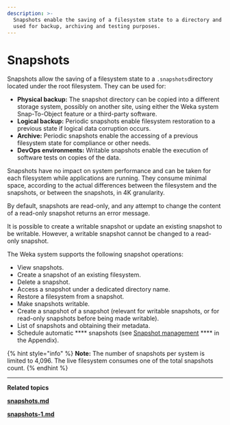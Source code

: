 ```yaml
---
description: >-
  Snapshots enable the saving of a filesystem state to a directory and can be
  used for backup, archiving and testing purposes.
---
```


# Snapshots

Snapshots allow the saving of a filesystem state to a `.snapshots`directory located under the root filesystem. They can be used for:

* **Physical backup:** The snapshot directory can be copied into a different storage system, possibly on another site, using either the Weka system Snap-To-Object feature or a third-party software.
* **Logical backup:** Periodic snapshots enable filesystem restoration to a previous state if logical data corruption occurs.
* **Archive:** Periodic snapshots enable the accessing of a previous filesystem state for compliance or other needs.
* **DevOps environments:** Writable snapshots enable the execution of software tests on copies of the data.

Snapshots have no impact on system performance and can be taken for each filesystem while applications are running. They consume minimal space, according to the actual differences between the filesystem and the snapshots, or between the snapshots, in 4K granularity.

By default, snapshots are read-only, and any attempt to change the content of a read-only snapshot returns an error message.

It is possible to create a writable snapshot or update an existing snapshot to be writable. However, a writable snapshot cannot be changed to a read-only snapshot.

The Weka system supports the following snapshot operations:

* View snapshots.
* Create a snapshot of an existing filesystem.
* Delete a snapshot.
* Access a snapshot under a dedicated directory name.
* Restore a filesystem from a snapshot.
* Make snapshots writable.
* Create a snapshot of a snapshot (relevant for writable snapshots, or for read-only snapshots before being made writable).
* List of snapshots and obtaining their metadata.
* Schedule automatic **** snapshots (see [Snapshot management](../appendix/snapshot-management.md) **** in the Appendix).

{% hint style="info" %}
**Note:** The number of snapshots per system is limited to 4,096. The live filesystem consumes one of the total snapshots count.
{% endhint %}

****

**Related topics**

****[snapshots.md](snapshots/snapshots.md "mention")****

****[snapshots-1.md](snapshots/snapshots-1.md "mention")****
